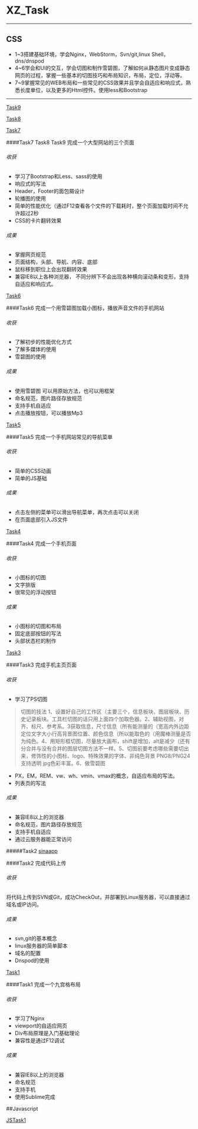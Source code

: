 # XZ_Task
***
## CSS

- 1~3搭建基础环境，学会Nginx，WebStorm，Svn/git,linux Shell，dns/dnspod	
- 4~6学会和UI的交互，学会切图和制作雪碧图，了解如何从静态图片变成静态网页的过程，掌握一些基本的切图技巧和布局知识，布局，定位，浮动等。	
- 7~9掌握常见的WEB布局和一些常见的CSS效果并且学会自适应和响应式，熟悉长度单位，以及更多的Html控件。使用less和Bootstrap
 
***

[Task9](http://jamieyao.github.io/XZ_Task/task9.html)

[Task8](http://jamieyao.github.io/XZ_Task/task8.html)

[Task7](http://jamieyao.github.io/XZ_Task/task7.html)

####Task7 Task8 Task9 完成一个大型网站的三个页面
###### 收获
- 学习了Bootstrap和Less、sass的使用
- 响应式的写法
- Header，Footer的面包屑设计
- 轮播图的使用 
- 简单的性能优化（通过F12查看各个文件的下载耗时，整个页面加载时间不允许超过2秒
- CSS的卡片翻转效果

###### 成果
- 掌握网页规范
- 页面结构，头部、导航、内容、底部
- 鼠标移到职位上会出现翻转效果
- 兼容IE8以上各种浏览器， 不同分辨下不会出现各种横向滚动条和变形，支持自适应和响应式。

[Task6](http://jamieyao.github.io/XZ_Task/task6.html)

####Task6 完成一个用雪碧图加载小图标，播放声音文件的手机网站
###### 收获
- 了解初步的性能优化方式
- 了解多媒体的使用
- 雪碧图的使用   

###### 成果
- 使用雪碧图 可以用原始方法，也可以用框架
- 命名规范，图片路径存放规范
- 支持手机自适应
- 点击播放按钮，可以播放Mp3

[Task5](http://jamieyao.github.io/XZ_Task/task5.html)

####Task5 完成一个手机网站常见的导航菜单
###### 收获
- 简单的CSS动画
- 简单的JS基础

###### 成果
- 点击左侧的菜单可以滑出导航菜单，再次点击可以关闭
- 在页面底部引入JS文件

[Task4](http://jamieyao.github.io/XZ_Task/task4.html)

####Task4 完成一个手机页面
###### 收获
- 小图标的切图
- 文字排版
- 很常见的浮动按钮

###### 成果
- 小图标的切图和布局
- 固定底部按钮的写法
- 头部状态栏的制作     

[Task3](http://jamieyao.github.io/XZ_Task/task3.html)

####Task3 完成手机主页页面
###### 收获
- 学习了PS切图
> 切图的技法
1、设置好自己的工作区（主要三个，信息板块、图层板块、历史记录板块。工具栏切图的话只用上面四个加取色器。2、辅助视图，对齐、标尺、参考系。3获取信息，尺寸信息（所有能测量的（宽高内外边距定位文字大小行高背景图位置、颜色信息（所以能取色的（用魔棒测量是否为纯色。4、用矩形框切图，尽量放大画布，shift是增加，alt是减少（还有分合并与没有合并的图层切图方法不一样。5、切图前要考虑哪些需要切出来，修饰性的小图标、logo、特殊效果的字体、非纯色背景 PNG8/PNG24支持透明 jpg色彩丰富。6、做雪碧图
- PX，EM，REM、vw、wh、vmin、vmax的概念，自适应布局的写法。
- 列表页的写法 

###### 成果
- 兼容IE8以上的浏览器
- 命名规范，图片路径存放规范
- 支持手机自适应
- 通过云服务器能正常访问

#####Task2
[sinaapp](http://yao66.sinaapp.com)

####Task2 完成代码上传
###### 收获
将代码上传到SVN或Git，成功CheckOut，并部署到Linux服务器，可以直接通过域名或IP访问。

###### 成果
 - svn,git的基本概念                        
 - linux服务器的简单脚本            
 - 域名的配置     
 - Dnspod的使用  

[Task1](http://jamieyao.github.io/XZ_Task/task1.html)

####Task1 完成一个九宫格布局
###### 收获
- 学习了Nginx
- viewport的自适应网页
- Div布局原理是入门基础理论
- 兼容性是通过F12调试

###### 成果
- 兼容IE8以上的浏览器
- 命名规范
- 支持手机
- 使用Sublime完成

##Javascript

[JSTask1](http://jamieyao.github.io/XZ_Task/JStask1.html)
